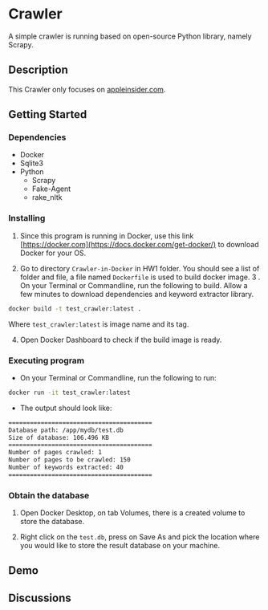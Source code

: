 # Crawler

A simple crawler is running based on open-source Python library, namely Scrapy.

## Description

This Crawler only focuses on [appleinsider.com](https://appleinsider.com).

## Getting Started

### Dependencies

- Docker
- Sqlite3
- Python
  - Scrapy
  - Fake-Agent
  - rake_nltk

### Installing

1. Since this program is running in Docker, use this link [https://docker.com](https://docs.docker.com/get-docker/) to download Docker for your OS.

2. Go to directory `Crawler-in-Docker` in HW1 folder. You should see a list of folder and file, a file named `Dockerfile` is used to build docker image.
   3
   . On your Terminal or Commandline, run the following to build. Allow a few minutes to download dependencies and keyword extractor library.

```bash
docker build -t test_crawler:latest .
```

Where `test_crawler:latest` is image name and its tag.

4. Open Docker Dashboard to check if the build image is ready.

### Executing program

- On your Terminal or Commandline, run the following to run:

```bash
docker run -it test_crawler:latest
```

- The output should look like:

```bash
========================================
Database path: /app/mydb/test.db
Size of database: 106.496 KB
========================================
Number of pages crawled: 1
Number of pages to be crawled: 150
Number of keywords extracted: 40
========================================
```

### Obtain the database

1. Open Docker Desktop, on tab Volumes, there is a created volume to store the database.

2. Right click on the `test.db`, press on Save As and pick the location where you would like to store the result database on your machine.

## Demo

## Discussions
